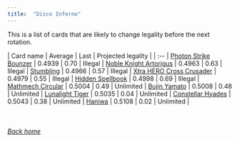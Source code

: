 ```yaml
---
title:  "Disco Inferno"
---
```


This is a list of cards that are likely to change legality before the next rotation.

| Card name | Average | Last | Projected legality |
| :-- |
[Photon Strike Bounzer](https://db.ygoprodeck.com/card/?search=Photon%20Strike%20Bounzer) | 0.4939 | 0.70 | Illegal |
[Noble Knight Artorigus](https://db.ygoprodeck.com/card/?search=Noble%20Knight%20Artorigus) | 0.4963 | 0.63 | Illegal |
[Stumbling](https://db.ygoprodeck.com/card/?search=Stumbling) | 0.4966 | 0.57 | Illegal |
[Xtra HERO Cross Crusader](https://db.ygoprodeck.com/card/?search=Xtra%20HERO%20Cross%20Crusader) | 0.4979 | 0.55 | Illegal |
[Hidden Spellbook](https://db.ygoprodeck.com/card/?search=Hidden%20Spellbook) | 0.4998 | 0.69 | Illegal |
[Mathmech Circular](https://db.ygoprodeck.com/card/?search=Mathmech%20Circular) | 0.5004 | 0.49 | Unlimited |
[Bujin Yamato](https://db.ygoprodeck.com/card/?search=Bujin%20Yamato) | 0.5008 | 0.48 | Unlimited |
[Lunalight Tiger](https://db.ygoprodeck.com/card/?search=Lunalight%20Tiger) | 0.5035 | 0.04 | Unlimited |
[Constellar Hyades](https://db.ygoprodeck.com/card/?search=Constellar%20Hyades) | 0.5043 | 0.38 | Unlimited |
[Haniwa](https://db.ygoprodeck.com/card/?search=Haniwa) | 0.5108 | 0.02 | Unlimited |

<br>

###### [Back home](index)